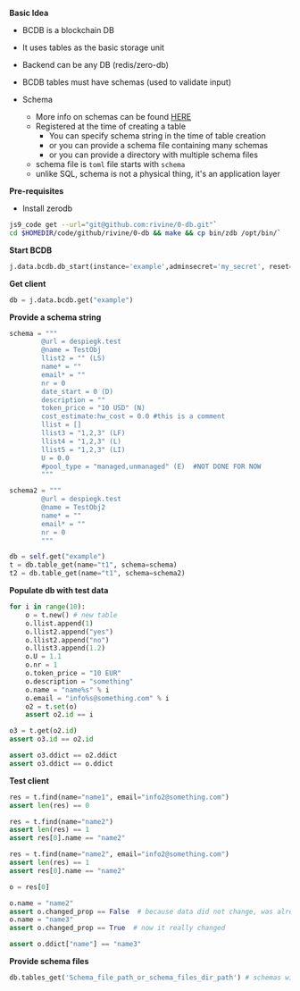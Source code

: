 **Basic Idea**

- BCDB is a blockchain DB
- It uses tables as the basic storage unit
- Backend can be any DB (redis/zero-db)
- BCDB tables must have schemas (used to validate input)

- Schema
    - More info on schemas can be found [HERE](/JumpScale9RecordChain/data/schema/README.md)
    - Registered at the time of creating a table
        - You can specify schema string in the time of table creation
        - or you can provide a schema file containing many schemas
        - or you can provide a directory with multiple schema files
    - schema file is  `toml` file starts with `schema`
    - unlike SQL, schema is not a physical thing, it's an application layer
 
**Pre-requisites**

- Install zerodb
```bash
js9_code get --url="git@github.com:rivine/0-db.git"`
cd $HOMEDIR/code/github/rivine/0-db && make && cp bin/zdb /opt/bin/`
```

**Start BCDB**
```python
j.data.bcdb.db_start(instance='example',adminsecret='my_secret', reset=False)
```

**Get client**

```python
db = j.data.bcdb.get("example")
```

**Provide  a schema string**
```python
schema = """
        @url = despiegk.test
        @name = TestObj
        llist2 = "" (LS)    
        name* = ""    
        email* = ""
        nr = 0
        date_start = 0 (D)
        description = ""
        token_price = "10 USD" (N)
        cost_estimate:hw_cost = 0.0 #this is a comment
        llist = []
        llist3 = "1,2,3" (LF)
        llist4 = "1,2,3" (L)
        llist5 = "1,2,3" (LI)
        U = 0.0
        #pool_type = "managed,unmanaged" (E)  #NOT DONE FOR NOW
        """

schema2 = """
        @url = despiegk.test
        @name = TestObj2
        name* = ""    
        email* = ""
        nr = 0
        """

db = self.get("example")
t = db.table_get(name="t1", schema=schema)
t2 = db.table_get(name="t1", schema=schema2)
```

**Populate db with test data**

```python
for i in range(10):
    o = t.new() # new table
    o.llist.append(1)
    o.llist2.append("yes")
    o.llist2.append("no")
    o.llist3.append(1.2)
    o.U = 1.1
    o.nr = 1
    o.token_price = "10 EUR"
    o.description = "something"
    o.name = "name%s" % i
    o.email = "info%s@something.com" % i
    o2 = t.set(o)
    assert o2.id == i

o3 = t.get(o2.id)
assert o3.id == o2.id

assert o3.ddict == o2.ddict
assert o3.ddict == o.ddict
```


**Test client**
```python
res = t.find(name="name1", email="info2@something.com")
assert len(res) == 0

res = t.find(name="name2")
assert len(res) == 1
assert res[0].name == "name2"

res = t.find(name="name2", email="info2@something.com")
assert len(res) == 1
assert res[0].name == "name2"

o = res[0]

o.name = "name2"
assert o.changed_prop == False  # because data did not change, was already that data
o.name = "name3"
assert o.changed_prop == True  # now it really changed

assert o.ddict["name"] == "name3"
```

**Provide schema files**

```python
db.tables_get('Schema_file_path_or_schema_files_dir_path') # schemas will be loaded form provided path
```

